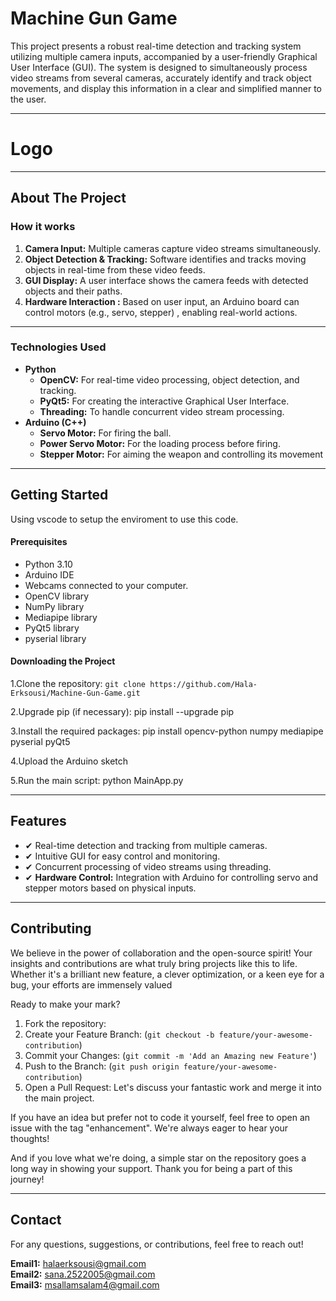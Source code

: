 # Machine Gun Game
This project presents a robust real-time detection and tracking system utilizing multiple camera inputs, accompanied by a user-friendly Graphical User Interface (GUI). The system is designed to simultaneously process video streams from 
several cameras, accurately identify and track object movements, and display this information in a clear and simplified manner to the user. 

---
# Logo

---
## About The Project
### How it works

1.  **Camera Input:** Multiple cameras capture video streams simultaneously.
2.  **Object Detection & Tracking:** Software identifies and tracks moving objects in real-time from these video feeds.
3.  **GUI Display:** A user interface shows the camera feeds with detected objects and their paths.
4.  **Hardware Interaction :** Based on  user input, an Arduino board can control motors (e.g., servo, stepper) , enabling real-world actions.
---
### Technologies Used

- **Python**
    - **OpenCV:** For real-time video processing, object detection, and tracking.
    - **PyQt5:** For creating the interactive Graphical User Interface.
    - **Threading:** To handle concurrent video stream processing.
- **Arduino (C++)**
    - **Servo Motor:** For firing the ball.
    - **Power Servo Motor:** For the loading process before firing.
    - **Stepper Motor:** For aiming the weapon and controlling its movement

---
## Getting Started

Using vscode to setup the enviroment to use this code.

#### Prerequisites

* Python 3.10
* Arduino IDE 
* Webcams connected to your computer.
* OpenCV library
* NumPy library
* Mediapipe library
* PyQt5 library
* pyserial library

#### Downloading the Project
1.Clone the repository:
    ```
    git clone https://github.com/Hala-Erksousi/Machine-Gun-Game.git
    ```
    
2.Upgrade pip (if necessary): pip install --upgrade pip

3.Install the required packages: pip install opencv-python numpy mediapipe pyserial pyQt5

4.Upload the Arduino sketch

5.Run the main script: python MainApp.py

---
## Features
* ✔ Real-time detection and tracking from multiple cameras.
* ✔ Intuitive GUI for easy control and monitoring.
* ✔ Concurrent processing of video streams using threading.
* ✔ **Hardware Control:** Integration with Arduino for controlling servo and stepper motors based on physical inputs.

---
## Contributing
We believe in the power of collaboration and the open-source spirit! Your insights and contributions are what truly bring projects like this to life. Whether it's a brilliant new feature, a clever optimization, or a keen eye for a bug, your efforts are immensely valued 

Ready to make your mark?

1.  Fork the repository:
2.  Create your Feature Branch: (`git checkout -b feature/your-awesome-contribution`)
3.  Commit your Changes: (`git commit -m 'Add an Amazing new Feature'`)
4.  Push to the Branch: (`git push origin feature/your-awesome-contribution`)
5.  Open a Pull Request: Let's discuss your fantastic work and merge it into the main project.

If you have an idea but prefer not to code it yourself, feel free to open an issue with the tag "enhancement". We're always eager to hear your thoughts!

And if you love what we're doing, a simple star on the repository goes a long way in showing your support. Thank you for being a part of this journey!


---
## Contact

For any questions, suggestions, or contributions, feel free to reach out!

 **Email1:** halaerksousi@gmail.com     
 **Email2:** sana.2522005@gmail.com  
 **Email3:** msallamsalam4@gmail.com  



